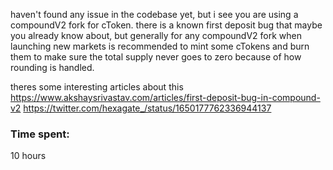 haven't found any issue in the codebase yet, but i see you are using a compoundV2 fork for cToken. there is a known first deposit bug that maybe you already know about, but generally for any compoundV2 fork when launching new markets is recommended to mint some cTokens and burn them to make sure the total supply never goes to zero because of how rounding is handled. 

theres some interesting articles about this 
https://www.akshaysrivastav.com/articles/first-deposit-bug-in-compound-v2
https://twitter.com/hexagate_/status/1650177762336944137

### Time spent:
10 hours
